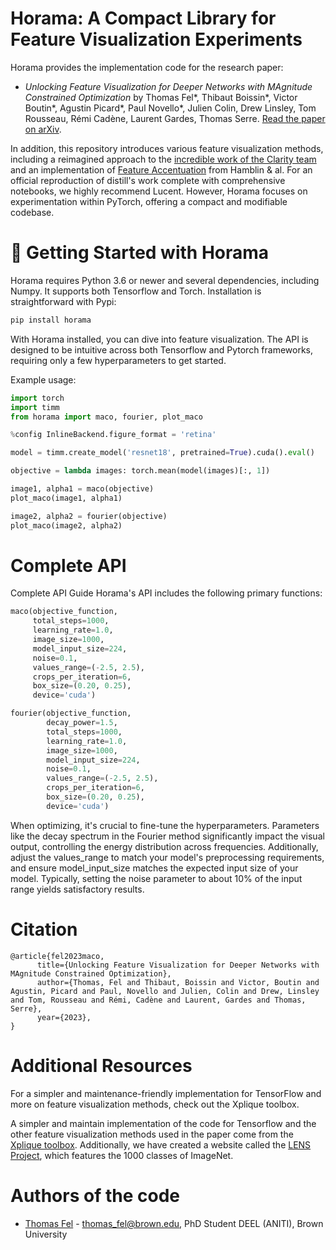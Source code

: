 # Horama: A Compact Library for Feature Visualization Experiments

Horama provides the implementation code for the research paper:

- *Unlocking Feature Visualization for Deeper Networks with MAgnitude Constrained Optimization* by Thomas Fel*, Thibaut Boissin*, Victor Boutin*, Agustin Picard*, Paul Novello*, Julien Colin, Drew Linsley, Tom Rousseau, Rémi Cadène, Laurent Gardes, Thomas Serre. [Read the paper on arXiv](https://arxiv.org/abs/2211.10154).

In addition, this repository introduces various feature visualization methods, including a reimagined approach to the [incredible work of the Clarity team](https://distill.pub/2017/feature-visualization/) and an implementation of [Feature Accentuation](https://arxiv.org/abs/2402.10039) from Hamblin & al. For an official reproduction of distill's work complete with comprehensive notebooks, we highly recommend Lucent. However, Horama focuses on experimentation within PyTorch, offering a compact and modifiable codebase.

# 🚀 Getting Started with Horama

Horama requires Python 3.6 or newer and several dependencies, including Numpy. It supports both Tensorflow and Torch. Installation is straightforward with Pypi:

```bash
pip install horama
```

With Horama installed, you can dive into feature visualization. The API is designed to be intuitive across both Tensorflow and Pytorch frameworks, requiring only a few hyperparameters to get started.

Example usage:

```python
import torch
import timm
from horama import maco, fourier, plot_maco

%config InlineBackend.figure_format = 'retina'

model = timm.create_model('resnet18', pretrained=True).cuda().eval()

objective = lambda images: torch.mean(model(images)[:, 1])

image1, alpha1 = maco(objective)
plot_maco(image1, alpha1)

image2, alpha2 = fourier(objective)
plot_maco(image2, alpha2)
```

# Complete API

Complete API Guide
Horama's API includes the following primary functions:


```python
maco(objective_function,
     total_steps=1000,
     learning_rate=1.0,
     image_size=1000,
     model_input_size=224,
     noise=0.1,
     values_range=(-2.5, 2.5),
     crops_per_iteration=6,
     box_size=(0.20, 0.25),
     device='cuda')

fourier(objective_function,
        decay_power=1.5,
        total_steps=1000,
        learning_rate=1.0,
        image_size=1000,
        model_input_size=224,
        noise=0.1,
        values_range=(-2.5, 2.5),
        crops_per_iteration=6,
        box_size=(0.20, 0.25),
        device='cuda')

```

When optimizing, it's crucial to fine-tune the hyperparameters. Parameters like the decay spectrum in the Fourier method significantly impact the visual output, controlling the energy distribution across frequencies. Additionally, adjust the values_range to match your model's preprocessing requirements, and ensure model_input_size matches the expected input size of your model. Typically, setting the noise parameter to about 10% of the input range yields satisfactory results.

# Citation

```
@article{fel2023maco,
      title={Unlocking Feature Visualization for Deeper Networks with MAgnitude Constrained Optimization},
      author={Thomas, Fel and Thibaut, Boissin and Victor, Boutin and Agustin, Picard and Paul, Novello and Julien, Colin and Drew, Linsley and Tom, Rousseau and Rémi, Cadène and Laurent, Gardes and Thomas, Serre},
      year={2023},
}
```

# Additional Resources
For a simpler and maintenance-friendly implementation for TensorFlow and more on feature visualization methods, check out the Xplique toolbox.

A simpler and maintain implementation of the code for Tensorflow and the other feature visualization methods used in the paper come from the [Xplique toolbox](https://github.com/deel-ai/xplique). Additionally, we have created a website called the [LENS Project](https://github.com/serre-lab/Lens), which features the 1000 classes of ImageNet.

# Authors of the code

- [Thomas Fel](https://thomasfel.fr) - thomas_fel@brown.edu, PhD Student DEEL (ANITI), Brown University